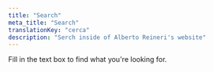 ```yaml
---
title: "Search"
meta_title: "Search"
translationKey: "cerca"
description: "Serch inside of Alberto Reineri's website"
---
```


Fill in the text box to find what you're looking for.
<div id="search" class="mt-8"></div>
